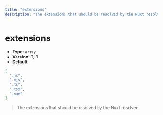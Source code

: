 ```yaml
---
title: "extensions"
description: "The extensions that should be resolved by the Nuxt resolver."
---
```

# extensions

- **Type**: `array`
- **Version**: 2, 3
- **Default**
```json
[
  ".js",
  ".mjs",
  ".ts",
  ".tsx",
  ".vue"
]
```

> The extensions that should be resolved by the Nuxt resolver.
